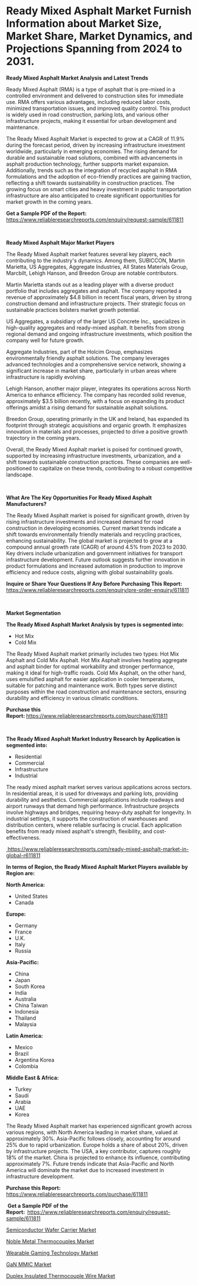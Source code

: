 <p><h1>Ready Mixed Asphalt Market Furnish Information about Market Size, Market Share, Market Dynamics, and Projections Spanning from 2024 to 2031.</h1></p><p><strong>Ready Mixed Asphalt Market Analysis and Latest Trends</strong></p>
<p><p>Ready Mixed Asphalt (RMA) is a type of asphalt that is pre-mixed in a controlled environment and delivered to construction sites for immediate use. RMA offers various advantages, including reduced labor costs, minimized transportation issues, and improved quality control. This product is widely used in road construction, parking lots, and various other infrastructure projects, making it essential for urban development and maintenance.</p><p>The Ready Mixed Asphalt Market is expected to grow at a CAGR of 11.9% during the forecast period, driven by increasing infrastructure investment worldwide, particularly in emerging economies. The rising demand for durable and sustainable road solutions, combined with advancements in asphalt production technology, further supports market expansion. Additionally, trends such as the integration of recycled asphalt in RMA formulations and the adoption of eco-friendly practices are gaining traction, reflecting a shift towards sustainability in construction practices. The growing focus on smart cities and heavy investment in public transportation infrastructure are also anticipated to create significant opportunities for market growth in the coming years.</p></p>
<p><strong>Get a Sample PDF of the Report:&nbsp;</strong> <a href="https://www.reliableresearchreports.com/enquiry/request-sample/611811?utm_campaign=12&utm_medium=2&utm_source=Github&utm_content=ia&utm_term=29092024&utm_id=ready-mixed-asphalt">https://www.reliableresearchreports.com/enquiry/request-sample/611811</a></p>
<p>&nbsp;</p>
<p><strong>Ready Mixed Asphalt Major Market Players</strong></p>
<p><p>The Ready Mixed Asphalt market features several key players, each contributing to the industry's dynamics. Among them, SUBICCON, Martin Marietta, US Aggregates, Aggregate Industries, All States Materials Group, Marcbilt, Lehigh Hanson, and Breedon Group are notable contributors.</p><p>Martin Marietta stands out as a leading player with a diverse product portfolio that includes aggregates and asphalt. The company reported a revenue of approximately $4.8 billion in recent fiscal years, driven by strong construction demand and infrastructure projects. Their strategic focus on sustainable practices bolsters market growth potential.</p><p>US Aggregates, a subsidiary of the larger US Concrete Inc., specializes in high-quality aggregates and ready-mixed asphalt. It benefits from strong regional demand and ongoing infrastructure investments, which position the company well for future growth.</p><p>Aggregate Industries, part of the Holcim Group, emphasizes environmentally friendly asphalt solutions. The company leverages advanced technologies and a comprehensive service network, showing a significant increase in market share, particularly in urban areas where infrastructure is rapidly evolving.</p><p>Lehigh Hanson, another major player, integrates its operations across North America to enhance efficiency. The company has recorded solid revenue, approximately $3.5 billion recently, with a focus on expanding its product offerings amidst a rising demand for sustainable asphalt solutions.</p><p>Breedon Group, operating primarily in the UK and Ireland, has expanded its footprint through strategic acquisitions and organic growth. It emphasizes innovation in materials and processes, projected to drive a positive growth trajectory in the coming years.</p><p>Overall, the Ready Mixed Asphalt market is poised for continued growth, supported by increasing infrastructure investments, urbanization, and a shift towards sustainable construction practices. These companies are well-positioned to capitalize on these trends, contributing to a robust competitive landscape.</p></p>
<p>&nbsp;</p>
<p><strong>What Are The Key Opportunities For Ready Mixed Asphalt Manufacturers?</strong></p>
<p><p>The Ready Mixed Asphalt market is poised for significant growth, driven by rising infrastructure investments and increased demand for road construction in developing economies. Current market trends indicate a shift towards environmentally friendly materials and recycling practices, enhancing sustainability. The global market is projected to grow at a compound annual growth rate (CAGR) of around 4.5% from 2023 to 2030. Key drivers include urbanization and government initiatives for transport infrastructure development. Future outlook suggests further innovation in product formulations and increased automation in production to improve efficiency and reduce costs, aligning with global sustainability goals.</p></p>
<p><strong>Inquire or Share Your Questions If Any Before Purchasing This Report:</strong> <a href="https://www.reliableresearchreports.com/enquiry/pre-order-enquiry/611811?utm_campaign=12&utm_medium=2&utm_source=Github&utm_content=ia&utm_term=29092024&utm_id=ready-mixed-asphalt">https://www.reliableresearchreports.com/enquiry/pre-order-enquiry/611811</a></p>
<p>&nbsp;</p>
<p><strong>Market Segmentation</strong></p>
<p><strong>The Ready Mixed Asphalt Market Analysis by types is segmented into:</strong></p>
<p><ul><li>Hot Mix</li><li>Cold Mix</li></ul></p>
<p><p>The Ready Mixed Asphalt market primarily includes two types: Hot Mix Asphalt and Cold Mix Asphalt. Hot Mix Asphalt involves heating aggregate and asphalt binder for optimal workability and stronger performance, making it ideal for high-traffic roads. Cold Mix Asphalt, on the other hand, uses emulsified asphalt for easier application in cooler temperatures, suitable for patching and maintenance work. Both types serve distinct purposes within the road construction and maintenance sectors, ensuring durability and efficiency in various climatic conditions.</p></p>
<p><strong>Purchase this Report:&nbsp;</strong><a href="https://www.reliableresearchreports.com/purchase/611811?utm_campaign=12&utm_medium=2&utm_source=Github&utm_content=ia&utm_term=29092024&utm_id=ready-mixed-asphalt">https://www.reliableresearchreports.com/purchase/611811</a></p>
<p>&nbsp;</p>
<p><strong>The Ready Mixed Asphalt Market Industry Research by Application is segmented into:</strong></p>
<p><ul><li>Residential</li><li>Commercial</li><li>Infrastructure</li><li>Industrial</li></ul></p>
<p><p>The ready mixed asphalt market serves various applications across sectors. In residential areas, it is used for driveways and parking lots, providing durability and aesthetics. Commercial applications include roadways and airport runways that demand high performance. Infrastructure projects involve highways and bridges, requiring heavy-duty asphalt for longevity. In industrial settings, it supports the construction of warehouses and distribution centers, where reliable surfacing is crucial. Each application benefits from ready mixed asphalt's strength, flexibility, and cost-effectiveness.</p></p>
<p><a href="https://www.reliableresearchreports.com/ready-mixed-asphalt-market-in-global-r611811?utm_campaign=12&utm_medium=2&utm_source=Github&utm_content=ia&utm_term=29092024&utm_id=ready-mixed-asphalt">&nbsp;https://www.reliableresearchreports.com/ready-mixed-asphalt-market-in-global-r611811</a></p>
<p><strong>In terms of Region, the Ready Mixed Asphalt Market Players available by Region are:</strong></p>
<p>
    <p> <strong> North America: </strong>
        <ul>
            <li>United States</li>
            <li>Canada</li>
        </ul>
        </p> 
    <p> <strong> Europe: </strong>
        <ul>
            <li>Germany</li>
            <li>France</li>
            <li>U.K.</li>
            <li>Italy</li>
            <li>Russia</li>
        </ul>
        </p> 
    <p> <strong> Asia-Pacific: </strong>
        <ul>
            <li>China</li>
            <li>Japan</li>
            <li>South Korea</li>
            <li>India</li>
            <li>Australia</li>
            <li>China Taiwan</li>
            <li>Indonesia</li>
            <li>Thailand</li>
            <li>Malaysia</li>
        </ul>
        </p> 
    <p> <strong> Latin America: </strong>
        <ul>
            <li>Mexico</li>
            <li>Brazil</li>
            <li>Argentina Korea</li>
            <li>Colombia</li>
        </ul>
        </p> 
    <p> <strong> Middle East & Africa: </strong>
        <ul>
            <li>Turkey</li>
            <li>Saudi</li>
            <li>Arabia</li>
            <li>UAE</li>
            <li>Korea</li>
        </ul>
    </p>
    </p>
<p><p>The Ready Mixed Asphalt market has experienced significant growth across various regions, with North America leading in market share, valued at approximately 30%. Asia-Pacific follows closely, accounting for around 25% due to rapid urbanization. Europe holds a share of about 20%, driven by infrastructure projects. The USA, a key contributor, captures roughly 18% of the market. China is projected to enhance its influence, contributing approximately 7%. Future trends indicate that Asia-Pacific and North America will dominate the market due to increased investment in infrastructure development.</p></p>
<p><strong>Purchase this Report: </strong><a href="https://www.reliableresearchreports.com/purchase/611811?utm_campaign=12&utm_medium=2&utm_source=Github&utm_content=ia&utm_term=29092024&utm_id=ready-mixed-asphalt">https://www.reliableresearchreports.com/purchase/611811</a></p>
<p>&nbsp;<strong>Get a Sample PDF of the Report:&nbsp;&nbsp;</strong><a href="https://www.reliableresearchreports.com/enquiry/request-sample/611811?utm_campaign=12&utm_medium=2&utm_source=Github&utm_content=ia&utm_term=29092024&utm_id=ready-mixed-asphalt">https://www.reliableresearchreports.com/enquiry/request-sample/611811</a></p>
<p><strong></strong></p>
<p><p><a href="https://issuu.com/reportprime-2/docs/semiconductor-wafer-carrier-market-_89d30838c7c58f?utm_campaign=12&utm_medium=2&utm_source=Github&utm_content=ia&utm_term=29092024&utm_id=ready-mixed-asphalt">Semiconductor Wafer Carrier Market</a></p><p><a href="https://github.com/GenaGaines34/Market-Research-Report-List-1/blob/main/noble-metal-thermocouples-market.md?utm_campaign=12&utm_medium=2&utm_source=Github&utm_content=ia&utm_term=29092024&utm_id=ready-mixed-asphalt">Noble Metal Thermocouples Market</a></p><p><a href="https://www.linkedin.com/pulse/global-wearable-gaming-technology-industry-types-applications-77ywe?utm_campaign=12&utm_medium=2&utm_source=Github&utm_content=ia&utm_term=29092024&utm_id=ready-mixed-asphalt">Wearable Gaming Technology Market</a></p><p><a href="https://issuu.com/reportprime-2/docs/gan-mmic-market-size-2030.pptx_f5a8c40278a701?utm_campaign=12&utm_medium=2&utm_source=Github&utm_content=ia&utm_term=29092024&utm_id=ready-mixed-asphalt">GaN MMIC Market</a></p><p><a href="https://github.com/AbbasMahmud554/Market-Research-Report-List-1/blob/main/duplex-insulated-thermocouple-wire-market.md?utm_campaign=12&utm_medium=2&utm_source=Github&utm_content=ia&utm_term=29092024&utm_id=ready-mixed-asphalt">Duplex Insulated Thermocouple Wire Market</a></p></p>